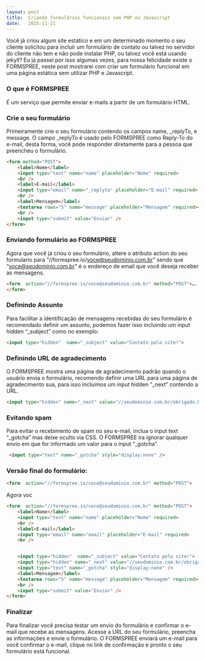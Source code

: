 ```yaml
---
layout: post
title:  Criando formulários funcionais sem PHP ou Javascript
date:   2015-11-21
---
```

Você já criou algum site estático e em um determinado momento o seu cliente solicitou para incluir um formulário de contato ou talvez no servidor do cliente não tem e não pode instalar PHP, ou talvez você está usando jekyll? Eu já passei por isso algumas vezes, para nossa felicidade existe o FORMSPREE, neste post mostrarei com criar um formulário funcional em uma página estática sem utilizar PHP e Javascript.
### O que é FORMSPREE
É um serviço que permite enviar e-mails a partir de um formulário HTML. 
### Crie o seu formulário
Primeiramente crie o seu formulário contendo os campos name, _replyTo, e message. O campo _replyTo é usado pelo FORMSPREE como Reply-To do e-mail, desta forma, você pode responder diretamente para a pessoa que preencheu o formulário.
```html 
<form method="POST">
    <label>Nome</label>
    <input type="text" name="name" placeholder="Nome" required>
    <br />
    <label>E-mail</label>
    <input type="email" name="_replyto" placeholder="E-mail" required>
    <br />
    <label>Mensagem</label>
    <textarea rows="5" name="message" placeholder="Mensagem" required></textarea>
    <br />
    <input type="submit" value="Enviar" />
</form>
```
### Enviando formulário ao FORMSPREE
Agora que você já criou o seu formulário,  altere o atributo action do seu formulario para "//formspree.io/voce@seudominio.com.br” sendo que “voce@seudominio.com.br” é o endereço de email que você deseja receber as mensagens.
```html 
<form  action="//formspree.io/voce@seudominio.com.br" method="POST">….
</form>
```
### Definindo Assunto
Para facilitar a identificação de mensagens recebidas do seu formulário é recomendado definir um assunto, podemos fazer isso incluindo um input hidden “_subject” como no exemplo:
```html 
<input type="hidden"  name="_subject" value="Contato pelo site!">
```
### Definindo URL de agradecimento
O FORMSPREE mostra uma página de agradecimento padrão quando o usuário envia o formulário, recomendo definir uma URL para uma página de agradecimento sua, para isso incluimos um input hidden “_next” contendo a URL.
```html 
<input type="hidden" name="_next" value="//seudominio.com.br/obrigado.html" />
```
### Evitando spam
Para evitar o recebimento de spam no seu e-mail, inclua o input text “_gotcha” mas deixe oculto via CSS.  O FORMSPREE ira ignorar qualquer envio em que for informado um valor para o input “_gotcha”.
```html 
 <input type="text" name="_gotcha" style="display:none" />
```
### Versão final do formulário:
```html 
<form  action="//formspree.io/voce@seudominio.com.br" method="POST">
```
Agora voc
```html 
<form  action="//formspree.io/voce@seudominio.com.br" method="POST">
    <label>Nome</label>
    <input type="text" name="name" placeholder="Nome" required>
    <br />
    <label>E-mail</label>
    <input type="email" name="email" placeholder="E-mail" required>
    <br />


    <input type="hidden"  name="_subject" value="Contato pelo site!">
    <input type="hidden" name="_next" value="//seudominio.com.br/obrigado.html" />
    <input type="text" name="_gotcha" style="display:none" />
    <label>Mensagem</label>
    <textarea rows="5" name="message" placeholder="Mensagem" required></textarea>
    <br />
    <input type="submit" value="Enviar" />
</form>
```
### Finalizar
Para finalizar você precisa testar um envio do formulário e confirmar o e-mail que recebe as mensagens. Acesse a URL do seu formulário, preencha as informações e envie o formulário. O FORMSPREE enviará um e-mail para você confirmar o e-mail, clique no link de confirmação e pronto o seu formulário está funcional.
